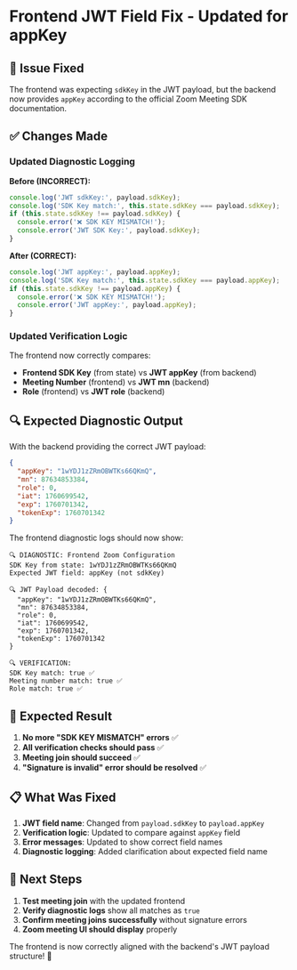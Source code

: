# Frontend JWT Field Fix - Updated for appKey

## 🚨 **Issue Fixed**

The frontend was expecting `sdkKey` in the JWT payload, but the backend now provides `appKey` according to the official Zoom Meeting SDK documentation.

## ✅ **Changes Made**

### **Updated Diagnostic Logging**

**Before (INCORRECT):**
```typescript
console.log('JWT sdkKey:', payload.sdkKey);
console.log('SDK Key match:', this.state.sdkKey === payload.sdkKey);
if (this.state.sdkKey !== payload.sdkKey) {
  console.error('❌ SDK KEY MISMATCH!');
  console.error('JWT SDK Key:', payload.sdkKey);
}
```

**After (CORRECT):**
```typescript
console.log('JWT appKey:', payload.appKey);
console.log('SDK Key match:', this.state.sdkKey === payload.appKey);
if (this.state.sdkKey !== payload.appKey) {
  console.error('❌ SDK KEY MISMATCH!');
  console.error('JWT appKey:', payload.appKey);
}
```

### **Updated Verification Logic**

The frontend now correctly compares:
- **Frontend SDK Key** (from state) vs **JWT appKey** (from backend)
- **Meeting Number** (frontend) vs **JWT mn** (backend)
- **Role** (frontend) vs **JWT role** (backend)

## 🔍 **Expected Diagnostic Output**

With the backend providing the correct JWT payload:
```json
{
  "appKey": "1wYDJ1zZRmOBWTKs66QKmQ",
  "mn": 87634853384,
  "role": 0,
  "iat": 1760699542,
  "exp": 1760701342,
  "tokenExp": 1760701342
}
```

The frontend diagnostic logs should now show:
```
🔍 DIAGNOSTIC: Frontend Zoom Configuration
SDK Key from state: 1wYDJ1zZRmOBWTKs66QKmQ
Expected JWT field: appKey (not sdkKey)

🔍 JWT Payload decoded: {
  "appKey": "1wYDJ1zZRmOBWTKs66QKmQ",
  "mn": 87634853384,
  "role": 0,
  "iat": 1760699542,
  "exp": 1760701342,
  "tokenExp": 1760701342
}

🔍 VERIFICATION:
SDK Key match: true ✅
Meeting number match: true ✅
Role match: true ✅
```

## 🚀 **Expected Result**

1. **No more "SDK KEY MISMATCH" errors** ✅
2. **All verification checks should pass** ✅
3. **Meeting join should succeed** ✅
4. **"Signature is invalid" error should be resolved** ✅

## 📋 **What Was Fixed**

1. **JWT field name**: Changed from `payload.sdkKey` to `payload.appKey`
2. **Verification logic**: Updated to compare against `appKey` field
3. **Error messages**: Updated to show correct field names
4. **Diagnostic logging**: Added clarification about expected field name

## 🎯 **Next Steps**

1. **Test meeting join** with the updated frontend
2. **Verify diagnostic logs** show all matches as `true`
3. **Confirm meeting joins successfully** without signature errors
4. **Zoom meeting UI should display** properly

The frontend is now correctly aligned with the backend's JWT payload structure! 🎉
